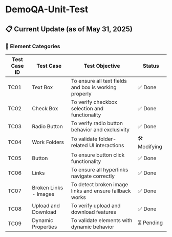 # DemoQA-Unit-Test



## 📋 Current Update (as of May 31, 2025)

### 🧪 Element Categories

| Test Case ID | Test Case               | Test Objective                                                 | Status           |
|--------------|-------------------------|----------------------------------------------------------------|------------------|
| TC01         | Text Box                | To ensure all text fields and box is working properly          | ✅ Done          |
| TC02         | Check Box               | To verify checkbox selection and functionality                 | ✅ Done          |
| TC03         | Radio Button            | To verify radio button behavior and exclusivity                | ✅ Done          |
| TC04         | Work Folders            | To validate folder-related UI interactions                     | 🛠 Modifying      |
| TC05         | Button                  | To ensure button click functionality                           | ✅ Done           |
| TC06         | Links                   | To ensure all hyperlinks navigate correctly                    | ✅ Done           |
| TC07         | Broken Links - Images   | To detect broken image links and ensure fallback works         | ✅ Done           |
| TC08         | Upload and Download     | To verify upload and download features                         | ✅ Done           |
| TC09         | Dynamic Properties      | To validate elements with dynamic behavior                     | ⏳ Pending        |
